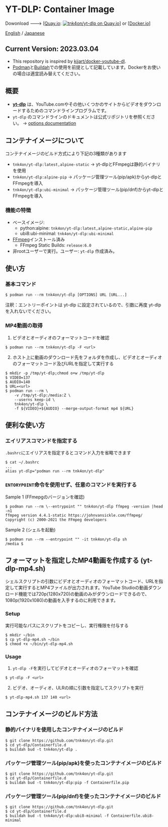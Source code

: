 # YT-DLP: Container Image

Dowonload ---> [[Quay.io](https://quay.io/repository/tnk4on/yt-dlp): [![tnk4on/yt-dlp on Quay.io](https://quay.io/repository/tnk4on/yt-dlp/status "tnk4on/yt-dlp on Quay.io")](https://quay.io/repository/tnk4on/yt-dlp)] or [[Docker.io](https://hub.docker.com/r/tnk4on/yt-dlp)]

[English](README.md) / [Japanese](README_ja.md)

## Current Version: **2023.03.04**

- This repository is inspired by [kijart/docker-youtube-dl](https://github.com/kijart/docker-youtube-dl).
- [Podman](https://github.com/containers/podman)と[Buildah](https://github.com/containers/buildah)での使用を前提として記載しています。Dockerをお使いの場合は適宜読み替えてください。

## 概要

- **[yt-dlp](https://github.com/yt-dlp/yt-dlp)** は、YouTube.comやその他いくつかのサイトからビデオをダウンロードするためのコマンドラインプログラムです。
- `yt-dlp` のコマンドラインのドキュメントは公式リポジトリを参照ください。 -> [options documentation](https://github.com/yt-dlp/yt-dlp#usage-and-options)

## コンテナイメージについて

コンテナイメージのビルド方式により下記の3種類があります
- `tnk4on/yt-dlp:latest,alpine-static` -> yt-dlpとFFmpegは静的バイナリを使用
- `tnk4on/yt-dlp:alpine-pip` -> パッケージ管理ツール(pip/apk)からyt-dlpとFFmpegを導入
- `tnk4on/yt-dlp:ubi-minimal` -> パッケージ管理ツール(pip/dnf)からyt-dlpとFFmpegを導入

### 機能の特徴

- ベースイメージ:
    - python:alpine: `tnk4on/yt-dlp:latest,alpine-static,alpine-pip`
    - ubi8:ubi-minimal: `tnk4on/yt-dlp:ubi-minimal`
- [FFmpeg](https://johnvansickle.com/ffmpeg/)インストール済み
    - FFmpeg Static Builds: `release:6.0`
- 非rootユーザーで実行。ユーザー: `yt-dlp` 作成済み。

## 使い方

### 基本コマンド

```
$ podman run --rm tnk4on/yt-dlp [OPTIONS] URL [URL...]
```
注釈：エントリーポイントは yt-dlp に設定されているので、引数に再度 yt-dlp を入れないでください。

### MP4動画の取得

1. ビデオとオーディオのフォーマットコードを確認

```
$ podman run --rm tnk4on/yt-dlp -F <url>
```

2. ホスト上に動画のダウンロード先をフォルダを作成し、ビデオとオーディオのフォーマットコード及びURLを指定して実行する

```
$ mkdir -p /tmp/yt-dlp;chmod o+w /tmp/yt-dlp
$ VIDEO=137
$ AUDIO=140
$ URL=<url>
$ podman run --rm \
    -v /tmp/yt-dlp:/media:Z \
    --userns keep-id \
    tnk4on/yt-dlp \
    -f ${VIDEO}+${AUDIO} --merge-output-format mp4 ${URL}
```

## 便利な使い方

### エイリアスコマンドを指定する

`.bashrc`にエイリアスを指定するとコマンド入力を省略できます

```
$ cat ~/.bashrc
...
alias yt-dlp="podman run --rm tnk4on/yt-dlp"
```

### `ENTORYPOINT`命令を使用せず、任意のコマンドを実行する

Sample 1 (FFmepgのバージョンを確認)

```
$ podman run --rm \--entrypoint "" tnk4on/yt-dlp ffmpeg -version |head -n1
ffmpeg version 4.4.1-static https://johnvansickle.com/ffmpeg/  Copyright (c) 2000-2021 the FFmpeg developers
```

Sample 2 (シェルを起動)

```
$ podman run --rm --entrypoint "" -it tnk4on/yt-dlp sh
/media $ 
```

## フォーマットを指定したMP4動画を作成する (yt-dlp-mp4.sh)

シェルスクリプトの引数にビデオとオーディオのフォーマットコード、URLを指定して実行するとMP4ファイルが出力されます。YouTube Studioの動画ダウンロード機能では720p(1280x720)の動画のみがダウンロードできるので、1080p(1920x1080)の動画を入手するのに利用できます。

### Setup

実行可能なパスにスクリプトをコピーし、実行権限を付与する

```
$ mkdir ~/bin
$ cp yt-dlp-mp4.sh ~/bin
$ chmod +x ~/bin/yt-dlp-mp4.sh
```

### Usage

1. `yt-dlp -F`を実行してビデオとオーディオのフォーマットを確認

```
$ yt-dlp -F <url>
```

2. ビデオ、オーディオ、ULRの順に引数を指定してスクリプトを実行

```
$ yt-dlp-mp4.sh 137 140 <url>
```

## コンテナイメージのビルド方法

### 静的バイナリを使用したコンテナイメージのビルド

```
$ git clone https://github.com/tnk4on/yt-dlp.git
$ cd yt-dlp/Containerfile.d
$ buildah bud -t tnk4on/yt-dlp .
```

### パッケージ管理ツール(pip/apk)を使ったコンテナイメージのビルド

```
$ git clone https://github.com/tnk4on/yt-dlp.git
$ cd yt-dlp/Containerfile.d
$ buildah bud -t tnk4on/yt-dlp:pip -f Containerfile.pip
```

### パッケージ管理ツール(pip/dnf)を使ったコンテナイメージのビルド

```
$ git clone https://github.com/tnk4on/yt-dlp.git
$ cd yt-dlp/Containerfile.d
$ buildah bud -t tnk4on/yt-dlp:ubi8-minimal -f Containerfile.ubi8-minimal
```